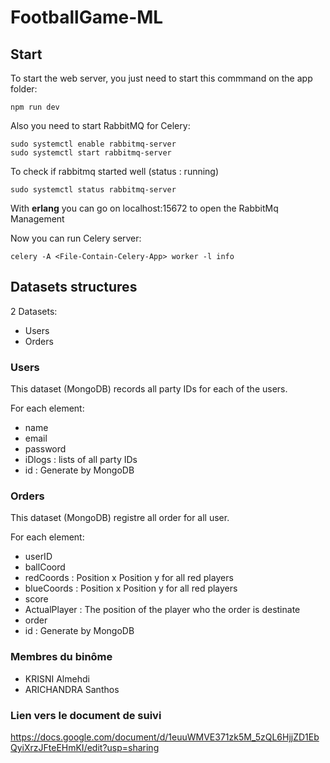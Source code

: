 # FootballGame-ML

## Start

To start the web server, you just need to start this commmand on the app folder: 
```
npm run dev
```

Also you need to start RabbitMQ for Celery:
```
sudo systemctl enable rabbitmq-server
sudo systemctl start rabbitmq-server
```
To check if rabbitmq started well (status : running)
```
sudo systemctl status rabbitmq-server
```
With **erlang** you can go on localhost:15672 to open the RabbitMq Management

Now you can run Celery server:
```
celery -A <File-Contain-Celery-App> worker -l info
```

## Datasets structures

2 Datasets:
 - Users
 - Orders

### Users

This dataset (MongoDB) records all party IDs for each of the users.

For each element:
 - name
 - email
 - password
 - iDlogs : lists of all party IDs
 - id : Generate by MongoDB
  
### Orders

This dataset (MongoDB) registre all order for all user.

For each element:
- userID 
- ballCoord
- redCoords : Position x  Position y for all red players
- blueCoords : Position x  Position y for all red players
- score
- ActualPlayer : The position of the player who the order is destinate
- order
- id : Generate by MongoDB

### Membres du binôme
  - KRISNI Almehdi
  - ARICHANDRA Santhos

### Lien vers le document de suivi
https://docs.google.com/document/d/1euuWMVE371zk5M_5zQL6HjjZD1EbQyiXrzJFteEHmKI/edit?usp=sharing
